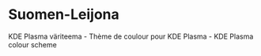 # Suomen-Leijona
KDE Plasma väriteema - Thème de coulour pour KDE Plasma - KDE Plasma colour scheme
